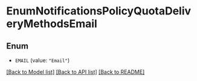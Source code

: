 # EnumNotificationsPolicyQuotaDeliveryMethodsEmail

## Enum


* `EMAIL` (value: `"Email"`)


[[Back to Model list]](../README.md#documentation-for-models) [[Back to API list]](../README.md#documentation-for-api-endpoints) [[Back to README]](../README.md)


